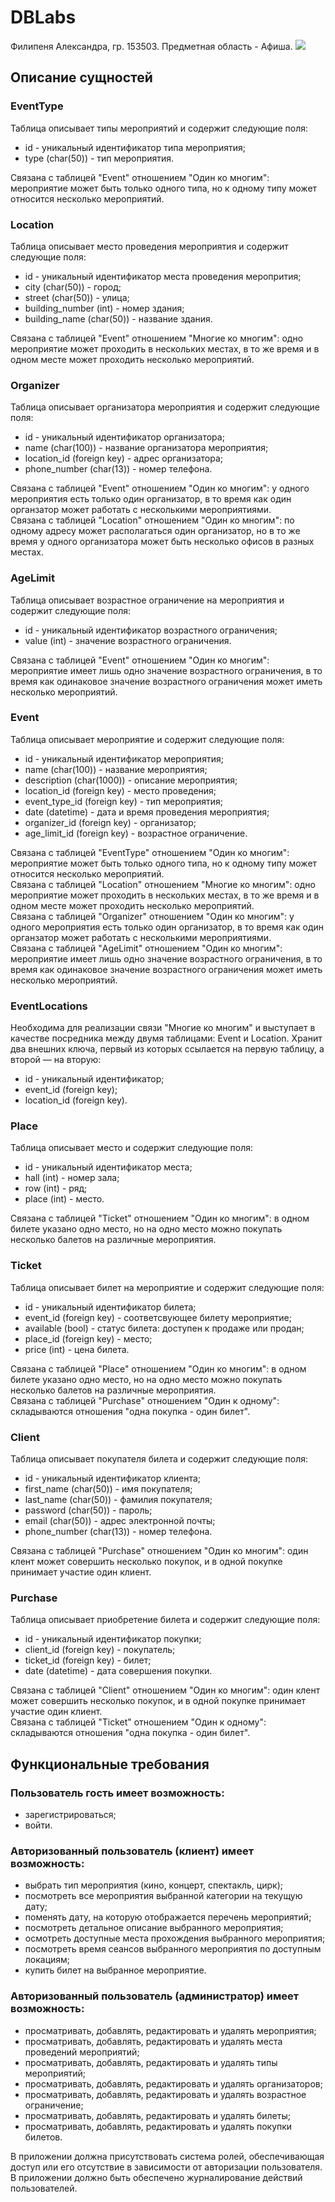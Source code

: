 # DBLabs
Филипеня Александра, гр. 153503. Предметная область - Афиша.
![](https://github.com/SashaFfF/BDLabs/blob/main/db.jpg)
## Описание сущностей
### EventType
Таблица описывает типы мероприятий и содержит следующие поля:
- id - уникальный идентификатор типа мероприятия; 
- type (char(50)) - тип мероприятия.
  
Связана с таблицей "Event" отношением "Один ко многим": мероприятие может быть только одного типа, но к одному типу может относится несколько мероприятий.
### Location
Таблица описывает место проведения мероприятия и содержит следующие поля:
- id - уникальный идентификатор места проведения меропрития; 
- city (char(50)) - город;
- street (char(50)) - улица;
- building_number (int) - номер здания;
- building_name (char(50)) - название здания.
  
Связана с таблицей "Event" отношением "Многие ко многим": одно мероприятие может проходить в нескольких местах, в то же время и в одном месте может проходить несколько мероприятий.
### Organizer
Таблица описывает организатора мероприятия и содержит следующие поля:
- id - уникальный идентификатор организатора; 
- name (char(100)) - название организатора мероприятия;
- location_id (foreign key) - адрес организатора;
- phone_number (char(13)) - номер телефона.
  
Связана с таблицей "Event" отношением "Один ко многим": у одного мероприятия есть только один организатор, в то время как один органзатор может работать с несколькими мероприятиями.  
Связана с таблицей "Location" отношением "Один ко многим": по одному адресу может располагаться один организатор, но в то же время у одного организатора может быть несколько офисов в разных местах.  
### AgeLimit
Таблица описывает возрастное ограничение на мероприятия и содержит следующие поля:
- id - уникальный идентификатор возрастного ограничения; 
- value (int) - значение возрастного ограничения.
  
Связана с таблицей "Event" отношением "Один ко многим": мероприятие имеет лишь одно значение возрастного ограничения, в то время как одинаковое значение возрастного ограничения может иметь несколько мероприятий.
### Event
Таблица описывает мероприятие и содержит следующие поля:
- id - уникальный идентификатор мероприятия; 
- name (char(100)) - название мероприятия;  
- description (char(1000)) - описание мероприятия;  
- location_id (foreign key) - место проведения;  
- event_type_id (foreign key) - тип мероприятия;  
- date (datetime) - дата и время проведения мероприятия;  
- organizer_id (foreign key) - организатор;  
- age_limit_id (foreign key) - возрастное ограничение.

Связана с таблицей "EventType" отношением "Один ко многим": мероприятие может быть только одного типа, но к одному типу может относится несколько мероприятий.  
Связана с таблицей "Location" отношением "Многие ко многим": одно мероприятие может проходить в нескольких местах, в то же время и в одном месте может проходить несколько мероприятий.  
Связана с таблицей "Organizer" отношением "Один ко многим": у одного мероприятия есть только один организатор, в то время как один органзатор может работать с несколькими мероприятиями.  
Связана с таблицей "AgeLimit" отношением "Один ко многим": мероприятие имеет лишь одно значение возрастного ограничения, в то время как одинаковое значение возрастного ограничения может иметь несколько мероприятий.  
### EventLocations
Необходима для реализации связи "Многие ко многим" и выступает в качестве посредника между двумя таблицами: Event и Location. Хранит два внешних ключа, первый из которых ссылается на первую таблицу, а второй — на вторую:
- id - уникальный идентификатор; 
- event_id (foreign key);
- location_id (foreign key).
### Place
Таблица описывает место и содержит следующие поля:
- id - уникальный идентификатор места; 
- hall (int) - номер зала;
- row (int) - ряд;
- place (int) - место.
  
Связана с таблицей "Ticket" отношением "Один ко многим": в одном билете указано одно место, но на одно место можно покупать несколько балетов на различные мероприятия.
### Ticket
Таблица описывает билет на мероприятие и содержит следующие поля:
- id - уникальный идентификатор билета; 
- event_id (foreign key) - соответсвующее билету мероприятие;
- available (bool) - статус билета: доступен к продаже или продан;
- place_id (foreign key) - место;
- price (int) - цена билета.
  
Связана с таблицей "Place" отношением "Один ко многим": в одном билете указано одно место, но на одно место можно покупать несколько балетов на различные мероприятия.  
Связана с таблицей "Purchase" отношением "Один к одному": складываются отношения "одна покупка - один билет".  
### Client
Таблица описывает покупателя билета и содержит следующие поля:
- id - уникальный идентификатор клиента; 
- first_name (char(50)) - имя покупателя;
- last_name (char(50)) - фамилия покупателя;
- password (char(50)) - пароль;
- email (char(50)) - адрес электронной почты;
- phone_number (char(13)) - номер телефона.
  
Связана с таблицей "Purchase" отношением "Один ко многим": один клент может совершить несколько покупок, и в одной покупке принимает участие один клиент.  
### Purchase
Таблица описывает приобретение билета и содержит следующие поля:
- id - уникальный идентификатор покупки; 
- client_id (foreign key) - покупатель;
- ticket_id (foreign key) - билет;
- date (datetime) - дата совершения покупки.
  
Связана с таблицей "Client" отношением "Один ко многим": один клент может совершить несколько покупок, и в одной покупке принимает участие один клиент.  
Связана с таблицей "Ticket" отношением "Один к одному": складываются отношения "одна покупка - один билет".  
## Функциональные требования
### Пользователь гость имеет возможность:
- зарегистрироваться;
- войти.
### Авторизованный пользователь (клиент) имеет возможность:
- выбрать тип мероприятия (кино, концерт, спектакль, цирк);
- посмотреть все мероприятия выбранной категории на текущую дату;
-  поменять дату, на которую отображается перечень мероприятий;
-  посмотреть детальное описание выбранного мероприятия;
-  осмотреть доступные места прохождения выбранного мероприятия;
-  посмотреть время сеансов выбранного мероприятия по доступным локациям;
-  купить билет на выбранное мероприятие.
### Авторизованный пользователь (администратор) имеет возможность:
- просматривать, добавлять, редактировать и удалять мероприятия;
- просматривать, добавлять, редактировать и удалять места проведений мероприятий;
- просматривать, добавлять, редактировать и удалять типы мероприятий;
- просматривать, добавлять, редактировать и удалять организаторов;
- просматривать, добавлять, редактировать и удалять возрастное ограничение;
- просматривать, добавлять, редактировать и удалять билеты;
- просматривать, добавлять, редактировать и удалять покупки билетов.

В приложении должна присутствовать система ролей, обеспечивающая доступ или его отсутствие в зависимости от авторизации пользователя.
В приложении должно быть обеспечено журналирование действий пользователей.
